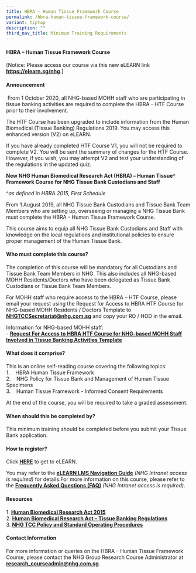 ```yaml
---
title: HBRA – Human Tissue Framework Course
permalink: /hbra-human-tissue-framework-course/
variant: tiptap
description: ""
third_nav_title: Minimum Training Requirements
---
```

<h4><strong>HBRA – Human Tissue Framework Course</strong></h4>
<p></p>
<p>[Notice: Please access our course via this new eLEARN link <strong><a href="https://elearn.sg/nhg" rel="noopener noreferrer nofollow" target="_blank"><u>https://elearn.sg/nhg</u></a></strong>.]</p>
<h4><strong>Announcement</strong></h4>
<p>&nbsp;From 1 October 2020, all NHG-based MOHH staff who are participating
in tissue banking activities are required to complete the HBRA – HTF Course
prior to their involvement.</p>
<p>The HTF Course has been upgraded to include information from the Human
Biomedical (Tissue Banking) Regulations 2019. You may access this enhanced
version (V2) on eLEARN.</p>
<p>If you have already completed HTF Course V1, you will not be required
to complete V2. You will be sent the summary of changes for the HTF Course.
However, if you wish, you may attempt V2 and test your understanding of
the regulations in the updated quiz.</p>
<p><strong>New NHG Human Biomedical Research Act (HBRA) – Human Tissue^ Framework Course for NHG Tissue Bank Custodians and Staff</strong>
</p>
<p>^<em>as defined in HBRA 2015, First Schedule</em>
</p>
<p>From 1 August 2019, all NHG Tissue Bank Custodians and Tissue Bank Team
Members who are setting up, overseeing or managing a NHG Tissue Bank must
complete the HBRA - Human Tissue Framework Course.</p>
<p>This course aims to equip all NHG Tissue Bank Custodians and Staff with
knowledge on the local regulations and institutional policies to ensure
proper management of the Human Tissue Bank.</p>
<p></p>
<h4><strong>Who must complete this course?</strong></h4>
<p>The completion of this course will be mandatory for all Custodians and
Tissue Bank Team Members in NHG. This also includes all NHG-based MOHH
Residents/Doctors who have been delegated as Tissue Bank Custodians or
Tissue Bank Team Members.</p>
<p>For MOHH staff who require access to the HBRA – HTF Course, please email
your request using the Request for Access to HBRA HTF Course for NHG-based
MOHH Residents / Doctors Template to <strong><a href="https://elearn.sg/nhg" rel="noopener noreferrer nofollow" target="_blank"><u>NHGTCCSecretariat@nhg.com.sg</u></a></strong> and
copy your RO / HOD in the email.&nbsp;</p>
<p>Information for NHG-based MOHH staff:
<br>-&nbsp;<strong><a href="https://mynhg.nhg.com.sg/dept/rcu/Shared%20Library/Tissue%20Banking/Request_For_Access_to_HBRA_HTF_Course_for_NHG-based_MOHH_Staff_Involved_in_Tissue_Banking_Activities%20Template.docx?Web=1" rel="noopener noreferrer nofollow" target="_blank"><u>Request For Access to HBRA HTF Course for NHG-based MOHH Staff Involved in Tissue Banking Activities Template</u></a></strong>
</p>
<p></p>
<h4><strong>What does it comprise?</strong></h4>
<p>This is an online self-reading course covering the following topics:
<br>1.&nbsp;&nbsp; &nbsp;HBRA Human Tissue Framework
<br>2.&nbsp;&nbsp; &nbsp;NHG Policy for Tissue Bank and Management of Human
Tissue Specimens
<br>3.&nbsp;&nbsp; &nbsp;Human Tissue Framework - Informed Consent Requirements</p>
<p>At the end of the course, you will be required to take a graded assessment.</p>
<p></p>
<h4><strong>When should this be completed by?</strong></h4>
<p>This minimum training should be completed before you submit your Tissue
Bank application.</p>
<p></p>
<h4><strong>How to register?</strong></h4>
<p>Click <strong><a href="https://elearn.sg/nhg/Login/Login.aspx" rel="noopener noreferrer nofollow" target="_blank"><u>HERE</u></a></strong> to
get to eLEARN.</p>
<p>You may refer to the <strong><a href="https://mynhg.nhg.com.sg/dept/rcu/_layouts/15/WopiFrame.aspx?sourcedoc=/dept/rcu/Shared%20Library/Tissue%20Banking/HTF%20eLearn%20LMS%20Guide.pdf&amp;action=default" rel="noopener noreferrer nofollow" target="_blank"><u>eLEARN&nbsp;LMS&nbsp;Navigation&nbsp;Guide</u></a></strong>  <em>(NHG Intranet access is required)</em> for
details.For more information on this course, please refer to the <strong><a href="https://mynhg.nhg.com.sg/dept/rcu/_layouts/15/WopiFrame.aspx?sourcedoc=/dept/rcu/Shared%20Library/Tissue%20Banking/HBRA%20HTF%20Course%20FAQ.pdf&amp;action=default" rel="noopener noreferrer nofollow" target="_blank"><u>Frequently&nbsp;Asked&nbsp;Questions&nbsp;(FAQ)</u></a></strong>  <em>(NHG Intranet access is required)</em>.</p>
<p></p>
<h4><strong>Resources</strong></h4>
<p>1. <strong><a href="https://www.research.nhg.com.sg/wps/wcm/connect/a7360dc2-e58b-4f34-8f50-92de95494d60/Human%2BBiomedical%2BResearch%2BAct%2B2015.pdf?MOD=AJPERES&amp;CVID=mNAPDNx&amp;CVID=mNAPDNx&amp;CVID=mNAPDNx&amp;CVID=mNAPDNx&amp;CVID=mNAPDNx&amp;CVID=mNAPDNx&amp;CVID=mNAPDNx&amp;CVID=mNAPDNx&amp;CVID=mNAPDNx&amp;CVID=mNAPDNx&amp;CVID=mNAPDNx&amp;CVID=mNAPDNx" rel="noopener noreferrer nofollow" target="_blank"><u>Human&nbsp;Biomedical&nbsp;Research&nbsp;Act&nbsp;2015</u></a></strong>
<br>2. <strong><a href="https://www.research.nhg.com.sg/wps/wcm/connect/f0f1108c-a80d-46cc-ba78-7500ee472c29/HBRA+Tissue+Banking+Regulations.pdf?MOD=AJPERES&amp;CVID=nfI5Wr0&amp;CVID=nfI5Wr0&amp;CVID=nfI5Wr0&amp;CVID=nfI5Wr0&amp;CVID=nfI5Wr0&amp;CVID=nfI5Wr0&amp;CVID=nfI5Wr0" rel="noopener noreferrer nofollow" target="_blank"><u>Human Biomedical Research Act – Tissue Banking Regulations</u></a></strong>
<br>3. <strong><a href="https://www.research.nhg.com.sg/wps/wcm/connect/romp/nhgromp/07+resources/human+tissue+bank+policy+and+sops" rel="noopener noreferrer nofollow" target="_blank"><u>NHG&nbsp;TCC&nbsp;Policy&nbsp;and&nbsp;Standard&nbsp;Operating&nbsp;Procedures</u></a></strong>
</p>
<p></p>
<h4><strong>Contact Information</strong></h4>
<p>For more information or queries on the HBRA – Human Tissue Framework Course,
please contact the&nbsp;NHG&nbsp;Group Research&nbsp;Course Administrator
at <strong><a href="https://elearn.sg/nhg" rel="noopener noreferrer nofollow" target="_blank"><u>research_courseadmin@nhg.com.sg</u></a></strong>.</p>
<p>&nbsp;</p>